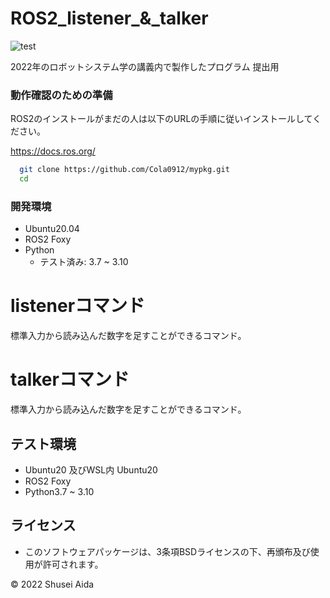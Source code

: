 # ROS2_listener_&_talker
![test](https://github.com/Cola0912/mypkg/actions/workflows/test.yml/badge.svg)

2022年のロボットシステム学の講義内で製作したプログラム
提出用


### 動作確認のための準備
ROS2のインストールがまだの人は以下のURLの手順に従いインストールしてください。

https://docs.ros.org/

```bash
  git clone https://github.com/Cola0912/mypkg.git
  cd 
```
### 開発環境
* Ubuntu20.04
* ROS2 Foxy
* Python
  * テスト済み: 3.7 ~ 3.10

# listenerコマンド
標準入力から読み込んだ数字を足すことができるコマンド。

# talkerコマンド
標準入力から読み込んだ数字を足すことができるコマンド。


## テスト環境
* Ubuntu20 及びWSL内 Ubuntu20 
* ROS2 Foxy
* Python3.7 ~ 3.10

## ライセンス
* このソフトウェアパッケージは、3条項BSDライセンスの下、再頒布及び使用が許可されます。

©︎ 2022 Shusei Aida

